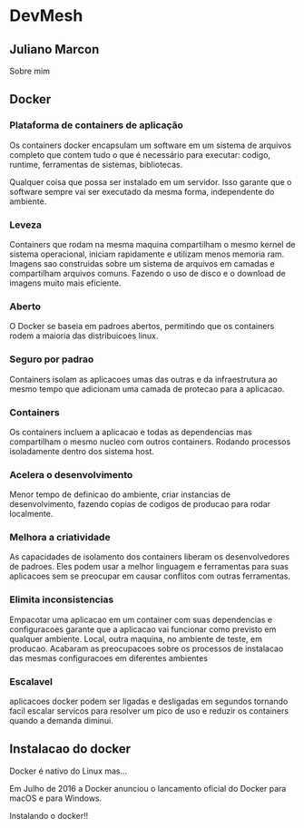 # DevMesh

## Juliano Marcon

Sobre mim

## Docker

### Plataforma de containers de aplicação

Os containers docker encapsulam um software em um sistema de arquivos completo que contem tudo
o que é necessário para executar: codigo, runtime, ferramentas de sistemas, bibliotecas. 

Qualquer coisa que possa ser instalado em um servidor. Isso garante que o software sempre
vai ser executado da mesma forma, independente do ambiente.

### Leveza

Containers que rodam na mesma maquina compartilham o mesmo kernel de sistema operacional, 
iniciam rapidamente e utilizam menos memoria ram. Imagens sao construidas sobre um sistema
de arquivos em camadas e compartilham arquivos comuns. Fazendo o uso de disco e o download
de imagens muito mais eficiente.

### Aberto

O Docker se baseia em padroes abertos, permitindo que os containers rodem a maioria das 
distribuicoes linux.

### Seguro por padrao

Containers isolam as aplicacoes umas das outras e da infraestrutura ao mesmo tempo que 
adicionam uma camada de protecao para a aplicacao.

### Containers

Os containers incluem a aplicacao e todas as dependencias mas compartilham o mesmo nucleo
com outros containers. Rodando processos isoladamente dentro dos sistema host. 

### Acelera o desenvolvimento

Menor tempo de definicao do ambiente, criar instancias de desenvolvimento, fazendo copias de codigos de producao para rodar localmente.

### Melhora a criatividade

As capacidades de isolamento dos containers liberam os desenvolvedores de padroes. Eles podem
usar a melhor linguagem e ferramentas para suas aplicacoes sem se preocupar em causar conflitos
com outras ferramentas.

### Elimita inconsistencias

Empacotar uma aplicacao em um container com suas dependencias e configuracoes garante que a aplicacao vai funcionar como previsto em qualquer ambiente. Local, outra maquina, no ambiente de teste, em producao. Acabaram as preocupacoes sobre os processos de instalacao das mesmas configuracoes em diferentes ambientes

### Escalavel

aplicacoes docker podem ser ligadas e desligadas em segundos tornando facil escalar servicos para resolver um pico de uso e reduzir os containers quando a demanda diminui.

## Instalacao do docker

Docker é nativo do Linux mas...

Em Julho de 2016 a Docker anunciou o lancamento oficial do Docker para macOS e para Windows.

Instalando o docker!!
